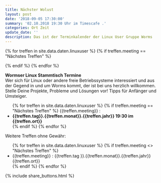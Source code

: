 ```yaml
---
title: Nächster Wolust
layout: post
date: '2018-09-05 17:30:00'
summary: '02.10.2018 19:30 Uhr im Timescafe .'
categories: Ort Zeit
update_date: ''
description: Das ist der Terminkalender der Linux User Gruppe Worms
---
```


{% for treffen  in site.data.daten.linuxuser %}
 {% if treffen.meeting == "Nächstes Treffen" %}
    
<script type="application/ld+json">
{
  "@context": "http://schema.org",
  "@type": "Event",
  "name": "Wormser Linux User Stammtisch",
  "startDate": "{{treffen.jahr}}-{{treffen.monat}}-{{ treffen.tag }}T19:30-08",
  "location": {
    "@type": "Place",
    "name":"Worms {{treffen.ort}}",
    "address": {
      "@type": "PostalAddress",
      "streetAddress": "Ludwigsplatz 1",
      "addressLocality": "{{treffen.ort}}",
      "postalCode": "67547",
      "addressRegion": "RLP",
      "addressCountry": "De"
    }
  },
  "image": "https://wolust.de/images/tux-wolust.jpg",
  "description": "Wormser Linux User treffen sich einmal im Monat. Wenn du Interesse an Linux hast, komm vorbei und setz dich dazu !",
  "endDate": "{{treffen.jahr}}-{{treffen.monat}}-{{ treffen.tag }}T23:00",
  "offers": {
    "@type": "Offer",
    "url": "https://www.wolust.de",
    "price": "0",
    "priceCurrency": "€",
    "availability": "http://schema.org/InStock",
    "validFrom": "2018-09-08T15:20"
  },
  "performer": {
    "@type": "PerformingGroup",
    "name": "Tux der Linux Pinguin"
  }
}
</script>  

{% endif %}
{% endfor %}

<strong>Wormser Linux Stammtisch Termine</strong><br />
Wer sich für Linux oder andere freie Betriebssysteme interessiert und aus der Gegend in und um Worms kommt, der ist bei uns herzlich willkommen. Stelle Deine Projekte, Probleme und Lösungen vor! Tipps für Anfänger und Umsteiger.
<ul>
 {% for treffen  in site.data.daten.linuxuser %}
 {% if treffen.meeting == "Nächstes Treffen" %}
 {{treffen.meeting}} :
   <li><strong>  {{treffen.tag}}.{{treffen.monat}}.{{treffen.jahr}} 19:30 im {{treffen.ort}}
	 </strong></li>
  {% endif %}
{% endfor %}
</ul>
Weitere Treffen ohne Gewähr:
<ul>
{% for treffen  in site.data.daten.linuxuser %}
   {% if treffen.meeting <> "Nächstes Treffen" %}
 <li>
 {{treffen.meeting}} :
     {{treffen.tag }}.{{treffen.monat}}.{{treffen.jahr}} {{treffen.ort}}
 </li>  
  {% endif %}
{% endfor %}
</ul>


{% include share_buttons.html %}
